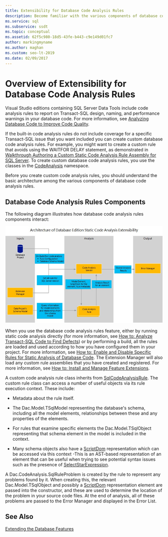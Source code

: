 ```yaml
---
title: Extensibility for Database Code Analysis Rules
description: Become familiar with the various components of database code analysis rules and how they interact in SQL Server Data Tools. Learn about creating custom rules.
ms.service: sql
ms.subservice: ssdt
ms.topic: conceptual
ms.assetid: 62f5c980-18d5-43fe-b443-c9e149d01fc7
author: markingmyname
ms.author: maghan
ms.custom: seo-lt-2019
ms.date: 02/09/2017
---
```


# Overview of Extensibility for Database Code Analysis Rules

Visual Studio editions containing SQL Server Data Tools include code analysis rules to report on Transact\-SQL design, naming, and performance warnings in your database code. For more information, see [Analyzing Database Code to Improve Code Quality](/previous-versions/visualstudio/visual-studio-2010/dd172133(v=vs.100)).  
  
If the built-in code analysis rules do not include coverage for a specific Transact\-SQL issue that you want included you can create custom database code analysis rules. For example, you might want to create a custom rule that avoids using the WAITFOR DELAY statement, as demonstrated in [Walkthrough Authoring a Custom Static Code Analysis Rule Assembly for SQL Server](../ssdt/walkthrough-author-custom-static-code-analysis-rule-assembly.md). To create custom database code analysis rules, you use the classes in the [CodeAnalysis](/dotnet/api/microsoft.sqlserver.dac.codeanalysis) namespace.  
  
Before you create custom code analysis rules, you should understand the basic architecture among the various components of database code analysis rules.  
  
## Database Code Analysis Rules Components  
The following diagram illustrates how database code analysis rules components interact:  
  
![Database Code Analysis Rules Components](../ssdt/media/ssdt-database-code-analysis-rules-components.jpg "Database Code Analysis Rules Components")  
  
When you use the database code analysis rules feature, either by running static code analysis directly (for more information, see [How to: Analyze Transact-SQL Code to Find Defects](/previous-versions/visualstudio/visual-studio-2010/dd172119(v=vs.100))) or by performing a build, all the rules are loaded and used according to how you have configured them in your project. For more information, see [How to: Enable and Disable Specific Rules for Static Analysis of Database Code](/previous-versions/visualstudio/visual-studio-2010/dd172131(v=vs.100)). The Extension Manager will also load any custom rule assemblies that you have created and registered. For more information, see [How to: Install and Manage Feature Extensions](../ssdt/how-to-install-and-manage-feature-extensions.md).  
  
A custom code analysis rule class inherits from [SqlCodeAnalysisRule](/dotnet/api/microsoft.sqlserver.dac.codeanalysis.sqlcodeanalysisrule). The custom rule class can access a number of useful objects via its rule execution context. These include:  
  
-   Metadata about the rule itself.  
  
-   The Dac.Model.TSqlModel representing the database's schema, including all the model elements, relationships between these and any properties of the elements.  
  
-   For rules that examine specific elements the Dac.Model.TSqlObject representing that schema element in the model is included in the context.  
  
-   Many schema objects also have a [ScriptDom](/dotnet/api/microsoft.sqlserver.transactsql.scriptdom) representation which can be accessed via this context -This is an AST-based representation of an element that can be useful when trying to see potential syntax issues such as the presence of [SelectStarExpression](/dotnet/api/microsoft.sqlserver.transactsql.scriptdom.selectstarexpression).  
  
A Dac.CodeAnalysis.SqlRuleProblem is created by the rule to represent any problems found by it. When creating this, the relevant Dac.Model.TSqlObject and possibly a [ScriptDom](/dotnet/api/microsoft.sqlserver.transactsql.scriptdom) representation element are passed into the constructor, and these are used to determine the location of the problem in your source code files. At the end of analysis, all of these problems are passed to the Error Manager and displayed in the Error List.  
  
## See Also  
[Extending the Database Features](../ssdt/extending-the-database-features.md)  

